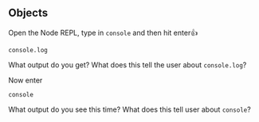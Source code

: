 ## Objects

Open the Node REPL, type in `console` and then hit enter👍

```
console.log
```

What output do you get? What does this tell the user about `console.log`?

Now enter

```
console
```

What output do you see this time? What does this tell user about `console`?
